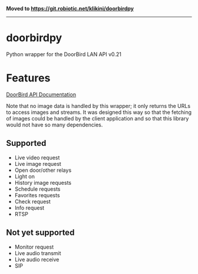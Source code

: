 **Moved to https://git.robiotic.net/klikini/doorbirdpy**

---

# doorbirdpy
Python wrapper for the DoorBird LAN API v0.21

# Features

[DoorBird API Documentation](https://www.doorbird.com/downloads/api_lan.pdf?rev=0.21)

Note that no image data is handled by this wrapper; it only returns the URLs to access images and streams. It was designed this way so that the fetching of images could be handled by the client application and so that this library would not have so many dependencies.

## Supported

- Live video request
- Live image request
- Open door/other relays
- Light on
- History image requests
- Schedule requests
- Favorites requests
- Check request
- Info request
- RTSP

## Not yet supported

- Monitor request
- Live audio transmit
- Live audio receive
- SIP
